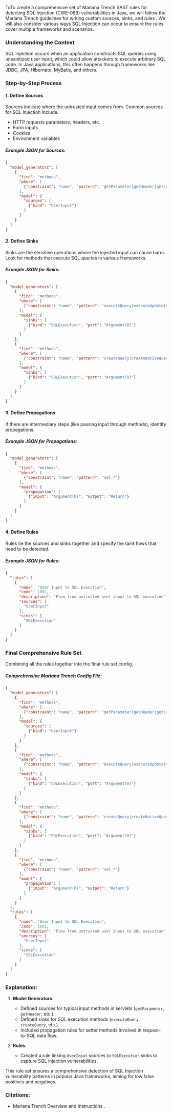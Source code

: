 ToTo create a comprehensive set of Mariana Trench SAST rules for detecting SQL Injection (CWE-089) vulnerabilities in Java, we will follow the Mariana Trench guidelines for writing custom sources, sinks, and rules    . We will also consider various ways SQL Injection can occur to ensure the rules cover multiple frameworks and scenarios.

### Understanding the Context
SQL Injection occurs when an application constructs SQL queries using unsanitized user input, which could allow attackers to execute arbitrary SQL code. In Java applications, this often happens through frameworks like JDBC, JPA, Hibernate, MyBatis, and others.

### Step-by-Step Process

#### 1. Define Sources
Sources indicate where the untrusted input comes from. Common sources for SQL Injection include:
- HTTP requests parameters, headers, etc.
- Form inputs
- Cookies
- Environment variables

##### Example JSON for Sources:
```json
{
  "model_generators": [
    {
      "find": "methods",
      "where": [
        {"constraint": "name", "pattern": "getParameter|getHeader|getCookie|getQueryString"}
      ],
      "model": {
        "sources": [
          {"kind": "UserInput"}
        ]
      }
    }
  ]
}
```

#### 2. Define Sinks
Sinks are the sensitive operations where the injected input can cause harm. Look for methods that execute SQL queries in various frameworks.

##### Example JSON for Sinks:
```json
{
  "model_generators": [
    {
      "find": "methods",
      "where": [
        {"constraint": "name", "pattern": "executeQuery|executeUpdate|execute"}
      ],
      "model": {
        "sinks": [
          {"kind": "SQLExecution", "port": "Argument(0)"}
        ]
      }
    },
    {
      "find": "methods",
      "where": [
        {"constraint": "name", "pattern": "createQuery|createNativeQuery"}
      ],
      "model": {
        "sinks": [
          {"kind": "SQLExecution", "port": "Argument(0)"}
        ]
      }
    }
  ]
}
```

#### 3. Define Propagations
If there are intermediary steps (like passing input through methods), identify propagations.

##### Example JSON for Propagations:
```json
{
  "model_generators": [
    {
      "find": "methods",
      "where": [
        {"constraint": "name", "pattern": "set.*"}
      ],
      "model": {
        "propagation": [
          {"input": "Argument(0)", "output": "Return"}
        ]
      }
    }
  ]
}
```

#### 4. Define Rules
Rules tie the sources and sinks together and specify the taint flows that need to be detected.

##### Example JSON for Rules:
```json
{
  "rules": [
    {
      "name": "User Input to SQL Execution",
      "code": 1001,
      "description": "Flow from untrusted user input to SQL execution",
      "sources": [
        "UserInput"
      ],
      "sinks": [
        "SQLExecution"
      ]
    }
  ]
}
```

### Final Comprehensive Rule Set
Combining all the rules together into the final rule set config.

##### Comprehensive Mariana Trench Config File:
```json
{
  "model_generators": [
    {
      "find": "methods",
      "where": [
        {"constraint": "name", "pattern": "getParameter|getHeader|getCookie|getQueryString"}
      ],
      "model": {
        "sources": [
          {"kind": "UserInput"}
        ]
      }
    },
    {
      "find": "methods",
      "where": [
        {"constraint": "name", "pattern": "executeQuery|executeUpdate|execute"}
      ],
      "model": {
        "sinks": [
          {"kind": "SQLExecution", "port": "Argument(0)"}
        ]
      }
    },
    {
      "find": "methods",
      "where": [
        {"constraint": "name", "pattern": "createQuery|createNativeQuery"}
      ],
      "model": {
        "sinks": [
          {"kind": "SQLExecution", "port": "Argument(0)"}
        ]
      }
    },
    {
      "find": "methods",
      "where": [
        {"constraint": "name", "pattern": "set.*"}
      ],
      "model": {
        "propagation": [
          {"input": "Argument(0)", "output": "Return"}
        ]
      }
    }
  ],
  "rules": [
    {
      "name": "User Input to SQL Execution",
      "code": 1001,
      "description": "Flow from untrusted user input to SQL execution",
      "sources": [
        "UserInput"
      ],
      "sinks": [
        "SQLExecution"
      ]
    }
  ]
}
```

### Explanation:
1. **Model Generators**:
   - Defined sources for typical input methods in servlets (`getParameter`, `getHeader`, etc.).
   - Defined sinks for SQL execution methods (`executeQuery`, `createQuery`, etc.).
   - Included propagation rules for setter methods involved in request-to-SQL data flow.

2. **Rules**:
   - Created a rule linking `UserInput` sources to `SQLExecution` sinks to capture SQL injection vulnerabilities.

This rule set ensures a comprehensive detection of SQL Injection vulnerability patterns in popular Java frameworks, aiming for low false positives and negatives.

### Citations:
- Mariana Trench Overview and Instructions    .